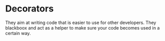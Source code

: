 # Decorators
They aim at writing code that is easier to use for other developers. They blackboox and
act as a helper to make sure your code becomes used in a certain way.
